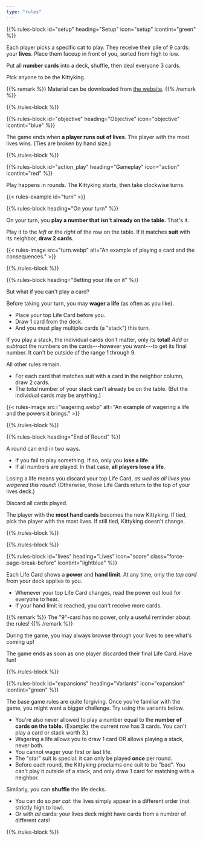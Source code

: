 ```yaml
---
type: "rules"
---
```


{{% rules-block id="setup" heading="Setup" icon="setup" icontint="green" %}}

Each player picks a specific cat to play. They receive their pile of 9 cards: your **lives**. Place them faceup in front of you, sorted from high to low.

Put all **number cards** into a deck, shuffle, then deal everyone 3 cards. 

Pick anyone to be the Kittyking.

{{% remark %}}
Material can be downloaded from [the website](https://pandaqi.com/nine-lives-math-meows).
{{% /remark %}}

{{% /rules-block %}}

{{% rules-block id="objective" heading="Objective" icon="objective" icontint="blue" %}}

The game ends when **a player runs out of lives**. The player with the most lives wins. (Ties are broken by hand size.)

{{% /rules-block %}}

{{% rules-block id="action_play" heading="Gameplay" icon="action" icontint="red" %}}

Play happens in rounds. The Kittyking starts, then take clockwise turns.

{{< rules-example id="turn" >}}

{{% rules-block heading="On your turn" %}}

On your turn, you **play a number that isn't already on the table.** That's it.

Play it to the _left_ or the _right_ of the row on the table. If it matches **suit** with its neighbor, **draw 2 cards**.

{{< rules-image src="turn.webp" alt="An example of playing a card and the consequences." >}}

{{% /rules-block %}}

{{% rules-block heading="Betting your life on it" %}}

But what if you can't play a card?

Before taking your turn, you may **wager a life** (as often as you like). 

* Place your top Life Card before you.
* Draw 1 card from the deck.
* And you must play multiple cards (a "stack") this turn.

If you play a stack, the individual cards don't matter, only its **total**! _Add_ or _subtract_ the numbers on the cards---however you want---to get its final number. It can't be outside of the range 1 through 9.

All other rules remain. 
* For each card that matches suit with a card in the neighbor column, draw 2 cards.
* The _total_ number of your stack can't already be on the table. (But the individual cards may be anything.)

{{< rules-image src="wagering.webp" alt="An example of wagering a life and the powers it brings." >}}

{{% /rules-block %}}

{{% rules-block heading="End of Round" %}}

A round can end in two ways.

* If you fail to play something. If so, only you **lose a life**.
* If all numbers are played. In that case, **all players lose a life**.

Losing a life means you discard your top Life Card, _as well as all lives you wagered this round!_ (Otherwise, those Life Cards return to the top of your lives deck.)

Discard all cards played. 

The player with the **most hand cards** becomes the new Kittyking. If tied, pick the player with the most lives. If still tied, Kittyking doesn't change.

{{% /rules-block %}}

{{% /rules-block %}}

{{% rules-block id="lives" heading="Lives" icon="score" class="force-page-break-before" icontint="lightblue" %}}

Each Life Card shows a **power** and **hand limit**. At any time, only the _top card_ from your deck applies to you.

* Whenever your top Life Card changes, read the power out loud for everyone to hear.
* If your hand limit is reached, you can't receive more cards.

{{% remark %}}
The "9"-card has no power, only a useful reminder about the rules!
{{% /remark %}}

During the game, you may always browse through your lives to see what's coming up!

The game ends as soon as one player discarded their final Life Card. Have fun!

{{% /rules-block %}}

{{% rules-block id="expansions" heading="Variants" icon="expansion" icontint="green" %}}

The base game rules are quite forgiving. Once you're familiar with the game, you might want a bigger challenge. Try using the variants below.

* You're also never allowed to play a number equal to the **number of cards on the table.** (Example: the current row has 3 cards. You can't play a card or stack worth 3.)
* Wagering a life allows you to draw 1 card OR allows playing a stack, never both.
* You cannot wager your first or last life.
* The "star" suit is special: it can only be played **once** per round.
* Before each round, the Kittyking proclaims one suit to be "bad". You can't play it outside of a stack, and only draw 1 card for matching with a neighbor.

Similarly, you can **shuffle** the life decks.
* You can do so _per cat_: the lives simply appear in a different order (not strictly high to low).
* Or with _all_ cards: your lives deck might have cards from a number of different cats!

{{% /rules-block %}}